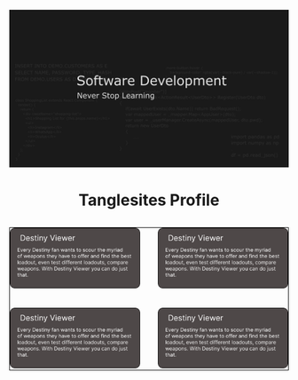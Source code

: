 **![Banner](./YouTubeBanner1.png)**

<h1 align="center">Tanglesites Profile</h1>

<div align="center" 
style="display: grid;
grid-template-columns: 1fr 1fr; 
grid-template-rows: 1fr 1fr; 
border: 1px solid black;
gap: 2rem;
margin-block-start: 2rem;">
    <span style="grid-column: 1 / 2; grid-row: 1 / 2">
        <img src="./Frame 1.svg" alt="Project Card Destiny Viewer"/>
    </span>
    <span style="grid-column: 2 / 3; grid-row: 1 / 2">
        <img src="./Frame 1.svg" alt="Project Card Destiny Viewer"/>
    </span>
    <span style="grid-column: 1 / 2; grid-row: 2 / 3">
        <img src="./Frame 1.svg" alt="Project Card Destiny Viewer"/>
    </span>
    <span style="grid-column: 2 / 3; grid-row: 2 / 3">
        <img src="./Frame 1.svg" alt="Project Card Destiny Viewer"/>
    </span>
</div>